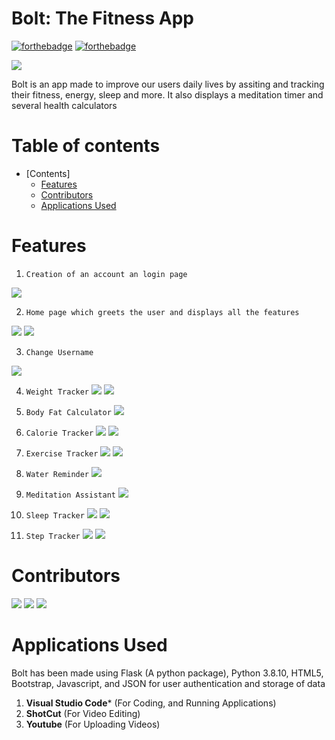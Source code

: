# Bolt: The Fitness App

[![forthebadge](https://forthebadge.com/images/badges/made-with-python.svg)](https://forthebadge.com)
[![forthebadge](http://forthebadge.com/images/badges/built-with-love.svg)](http://forthebadge.com)


![](https://media.discordapp.net/attachments/1031232821815169048/1032896415808094238/made-by-prahaas-ishan-devarsh.png)



Bolt is an app made to improve our users daily lives by assiting and tracking their fitness, energy, sleep and more. 
It also displays a meditation timer and several health calculators

# Table of contents

- [Contents]
    - [Features](#Features)
    - [Contributors](#Contributors)
    - [Applications Used](#ApplicationsUsed)


# Features


1. `Creation of an account an login page`

![](https://cdn.discordapp.com/attachments/1031232821815169048/1032887273227829258/Screenshot_6.png)

2. `Home page which greets the user and displays all the features`

![](https://media.discordapp.net/attachments/1031232821815169048/1032901124191166474/Screenshot_5.png?width=912&height=513)
![](https://media.discordapp.net/attachments/1031232821815169048/1032901124606410762/Screenshot_6.png?width=912&height=513)

3. `Change Username`

![](https://cdn.discordapp.com/attachments/1031232821815169048/1032919622858592276/unknown.png)

4. `Weight Tracker`
![](https://cdn.discordapp.com/attachments/1031232821815169048/1032908233960079410/Screenshot_10.png)
![](https://user-images.githubusercontent.com/115386347/197129246-169e4f5b-b1c8-420a-8c82-6710a5f7afc0.png)

5. `Body Fat Calculator`
![](https://cdn.discordapp.com/attachments/1031232821815169048/1032911979276402739/unknown.png)

6. `Calorie Tracker`
![](https://cdn.discordapp.com/attachments/1031232821815169048/1032920656448323604/unknown.png)
![](https://cdn.discordapp.com/attachments/1031232821815169048/1032921088168046652/unknown.png)

7. `Exercise Tracker`
![](https://cdn.discordapp.com/attachments/1031232821815169048/1032922433478479882/unknown.png)
![](https://cdn.discordapp.com/attachments/1031232821815169048/1032922491930288178/unknown.png)

8. `Water Reminder`
![](https://user-images.githubusercontent.com/115386347/197185248-2cffa8a6-f39b-4077-9619-2e8fd2abd4d2.png)

9. `Meditation Assistant`
![](https://media.discordapp.net/attachments/1031232821815169048/1032937385308192828/unknown.png?width=1203&height=617)

10. `Sleep Tracker`
![](https://media.discordapp.net/attachments/1031232821815169048/1032937705723670588/unknown.png?width=1125&height=639)
![](https://media.discordapp.net/attachments/1031232821815169048/1032937811944419348/unknown.png?width=1124&height=639)

11. `Step Tracker`
![](https://media.discordapp.net/attachments/1031232821815169048/1032938066739990549/unknown.png?width=1124&height=639)
![](https://media.discordapp.net/attachments/1031232821815169048/1032938143567061022/unknown.png?width=1124&height=639)


# Contributors

![](https://media.discordapp.net/attachments/1031232821815169048/1032986958856716368/anythincodes-discord_-anythin6318_1.png)
![](https://media.discordapp.net/attachments/1031232821815169048/1032986959175491664/devarsh-discord_-jeffybb1218.png)
![](https://media.discordapp.net/attachments/1031232821815169048/1032991446384529489/dex.exe-dex.exe9205.png)


# Applications Used

Bolt has been made using Flask (A python package), Python 3.8.10, HTML5, Bootstrap, Javascript, and JSON for user authentication and storage of data

1. **Visual Studio Code*** (For Coding, and Running Applications)
2. **ShotCut** (For Video Editing)
3. **Youtube** (For Uploading Videos)
